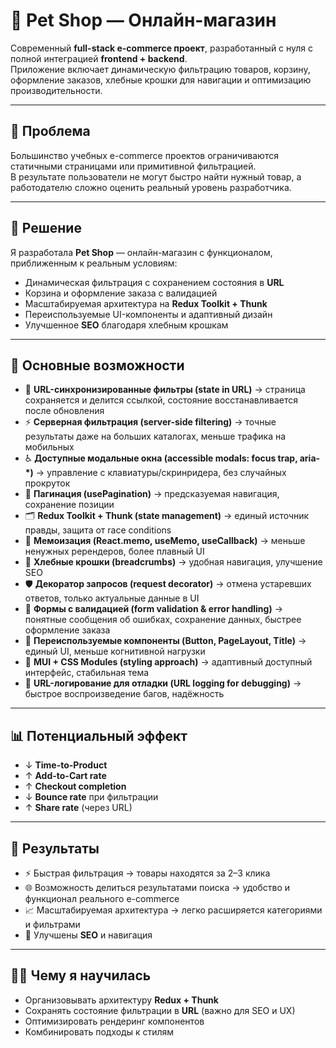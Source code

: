 # 🐾 Pet Shop — Онлайн-магазин  

Современный **full-stack e-commerce проект**, разработанный с нуля с полной интеграцией **frontend + backend**.  
Приложение включает динамическую фильтрацию товаров, корзину, оформление заказов, хлебные крошки для навигации и оптимизацию производительности.  

---

## 🔹 Проблема  
Большинство учебных e-commerce проектов ограничиваются статичными страницами или примитивной фильтрацией.  
В результате пользователи не могут быстро найти нужный товар, а работодателю сложно оценить реальный уровень разработчика.  

---

## 🔹 Решение  
Я разработала **Pet Shop** — онлайн-магазин с функционалом, приближенным к реальным условиям:  
- Динамическая фильтрация с сохранением состояния в **URL**  
- Корзина и оформление заказа с валидацией  
- Масштабируемая архитектура на **Redux Toolkit + Thunk**  
- Переиспользуемые UI-компоненты и адаптивный дизайн  
- Улучшенное **SEO** благодаря хлебным крошкам  

---

## 🚀 Основные возможности  

- 🔎 **URL-синхронизированные фильтры (state in URL)** → страница сохраняется и делится ссылкой, состояние восстанавливается после обновления  
- ⚡ **Серверная фильтрация (server-side filtering)** → точные результаты даже на больших каталогах, меньше трафика на мобильных  
- ♿ **Доступные модальные окна (accessible modals: focus trap, aria-*)** → управление с клавиатуры/скринридера, без случайных прокруток  
- 📄 **Пагинация (usePagination)** → предсказуемая навигация, сохранение позиции  
- 🗂 **Redux Toolkit + Thunk (state management)** → единый источник правды, защита от race conditions  
- 🧠 **Мемоизация (React.memo, useMemo, useCallback)** → меньше ненужных ререндеров, более плавный UI  
- 🧭 **Хлебные крошки (breadcrumbs)** → удобная навигация, улучшение SEO  
- 🛡 **Декоратор запросов (request decorator)** → отмена устаревших ответов, только актуальные данные в UI  
- 📝 **Формы с валидацией (form validation & error handling)** → понятные сообщения об ошибках, сохранение данных, быстрее оформление заказа  
- 🔁 **Переиспользуемые компоненты (Button, PageLayout, Title)** → единый UI, меньше когнитивной нагрузки  
- 🎨 **MUI + CSS Modules (styling approach)** → адаптивный доступный интерфейс, стабильная тема  
- 🐞 **URL-логирование для отладки (URL logging for debugging)** → быстрое воспроизведение багов, надёжность  

---

## 📊 Потенциальный эффект  
- ↓ **Time-to-Product**  
- ↑ **Add-to-Cart rate**  
- ↑ **Checkout completion**  
- ↓ **Bounce rate** при фильтрации  
- ↑ **Share rate** (через URL)  

---

## 🔹 Результаты  
- ⚡ Быстрая фильтрация → товары находятся за 2–3 клика  
- 🌐 Возможность делиться результатами поиска → удобство и функционал реального e-commerce  
- 📈 Масштабируемая архитектура → легко расширяется категориями и фильтрами  
- 🚀 Улучшены **SEO** и навигация  

---

## 🧑‍💻 Чему я научилась  
- Организовывать архитектуру **Redux + Thunk**  
- Сохранять состояние фильтрации в **URL** (важно для SEO и UX)  
- Оптимизировать рендеринг компонентов  
- Комбинировать подходы к стилям 
